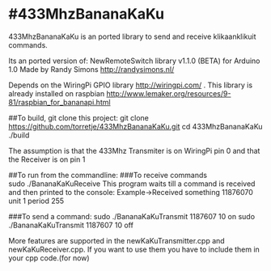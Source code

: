 #433MhzBananaKaKu
================
433MhzBananaKaKu is an ported library to send and receive klikaanklikuit commands.

Its an ported version of:
NewRemoteSwitch library v1.1.0 (BETA) for Arduino 1.0
Made by Randy Simons http://randysimons.nl/

Depends on the WiringPi GPIO library http://wiringpi.com/ .
This library is already installed on raspbian http://www.lemaker.org/resources/9-81/raspbian_for_bananapi.html

##To build, git clone this project:
  git clone https://github.com/torretje/433MhzBananaKaKu.git
  cd 433MhzBananaKaKu
  ./build

The assumption is that the 433Mhz Transmiter is on WiringPi pin 0 and that the Receiver is on pin 1

##To run from the commandline:
###To receive commands   
  sudo ./BananaKaKuReceive
This program waits till a command is received and then printed to the console:
Example->Received something 11876070 unit 1 period 255

###To send a command:
  sudo ./BananaKaKuTransmit 1187607 10 on
  sudo ./BananaKaKuTransmit 1187607 10 off

More features are supported in the newKaKuTransmitter.cpp and newKaKuReceiver.cpp.
If you want to use them you have to include them in your cpp code.(for now)
